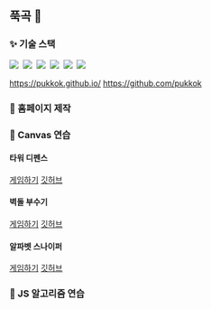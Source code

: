 ## 푹곡 👋

<h3>✨ 기술 스택 </h3>
<div>
  <img src="https://img.shields.io/badge/react-20232a.svg?style=for-the-badge&logo=react&logoColor=61DAFB" />&nbsp
  <img src="https://img.shields.io/badge/javascript-F7DF1E.svg?style=for-the-badge&logo=javascript&logoColor=20232a" />&nbsp
  <img src="https://img.shields.io/badge/html5-E34F26.svg?style=for-the-badge&logo=html5&logoColor=white" />&nbsp
  <img src="https://img.shields.io/badge/css3-1572B6.svg?style=for-the-badge&logo=css3&logoColor=white" />&nbsp
  <img src="https://img.shields.io/badge/MongoDB-4EA94B?style=for-the-badge&logo=mongodb&logoColor=white" />&nbsp
  <img src="https://img.shields.io/badge/Express.js-404D59?style=for-the-badge" />&nbsp
</div>

https://pukkok.github.io/
https://github.com/pukkok

<h3>🌱 홈페이지 제작</h3>
<a href=""></a>

<h3>🌱 Canvas 연습</h3>
<div>
  <h4>타워 디펜스</h1>
  <a href=https://pukkok.github.io/tower-defense>게임하기</a>
  <a href=https://github.com/pukkok/tower-defense>깃허브</a>
</div>
<div>
  <h4>벽돌 부수기</h1>
  <a href=https://pukkok.github.io/brickbreaker>게임하기</a>
  <a href=https://github.com/pukkok/brickbreaker>깃허브</a>
</div>
<div>
  <h4>알파벳 스나이퍼</h1>
  <a href=https://pukkok.github.io/alpha-sniper>게임하기</a>
  <a href=https://github.com/pukkok/alpha-sniper>깃허브</a>
</div>
<h3>🌱 JS 알고리즘 연습</h3>



<!--
**pukkok/pukkok** is a ✨ _special_ ✨ repository because its `README.md` (this file) appears on your GitHub profile.

Here are some ideas to get you started:

- 🔭 I’m currently working on ...
- 🌱 I’m currently learning ...
- 👯 I’m looking to collaborate on ...
- 🤔 I’m looking for help with ...
- 💬 Ask me about ...
- 📫 How to reach me: ...
- 😄 Pronouns: ...
- ⚡ Fun fact: ...
-->
